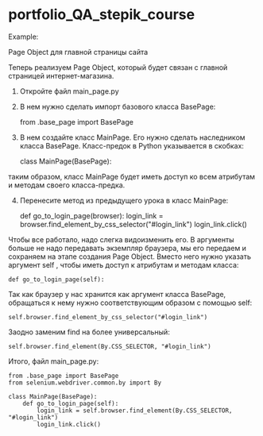 # portfolio_QA_stepik_course

Example:


Page Object для главной страницы сайта

Теперь реализуем Page Object, который будет связан с главной страницей интернет-магазина. 

1. Откройте файл main_page.py 

2. В нем нужно сделать импорт базового класса BasePage: 

    from .base_page import BasePage

3. В нем создайте класс  MainPage. Его нужно сделать наследником класса BasePage. Класс-предок в Python указывается в скобках: 

    class MainPage(BasePage): 

таким образом, класс MainPage будет иметь доступ ко всем атрибутам и методам своего класса-предка. 

4. Перенесите метод из предыдущего урока в класс MainPage:

    def go_to_login_page(browser):
       login_link = browser.find_element_by_css_selector("#login_link")
       login_link.click() 

Чтобы все работало, надо слегка видоизменить его. В аргументы больше не надо передавать экземпляр браузера, мы его передаем и сохраняем на этапе создания Page Object. Вместо него нужно указать аргумент self , чтобы иметь доступ к атрибутам и методам класса: 

    def go_to_login_page(self):

Так как браузер у нас хранится как аргумент класса BasePage, обращаться к нему нужно соответствующим образом с помощью self: 

    self.browser.find_element_by_css_selector("#login_link")

Заодно заменим find на более универсальный: 

    self.browser.find_element(By.CSS_SELECTOR, "#login_link")

Итого, файл main_page.py: 

    from .base_page import BasePage
    from selenium.webdriver.common.by import By
    
    class MainPage(BasePage): 
        def go_to_login_page(self):
            login_link = self.browser.find_element(By.CSS_SELECTOR, "#login_link")
            login_link.click()

